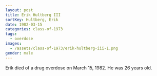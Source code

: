 ```yaml
---
layout: post
title: Erik Hultberg III
sortKey: Hultberg, Erik
date: 1982-03-15
categories: class-of-1973
tags:
  - overdose
images:
  - /assets/class-of-1973/erik-hultberg-iii-1.png
gender: male
---
```

Erik died of a drug overdose on March 15, 1982.  He was 26 years old.
